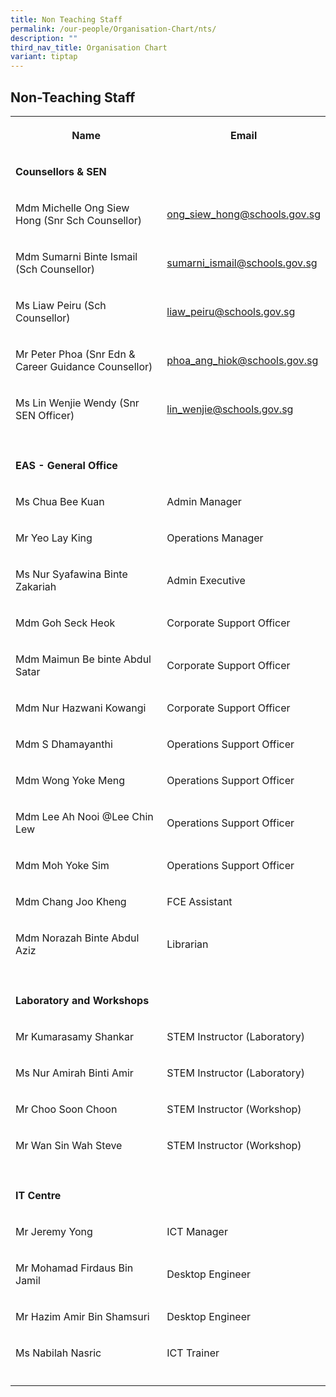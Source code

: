 ```yaml
---
title: Non Teaching Staff
permalink: /our-people/Organisation-Chart/nts/
description: ""
third_nav_title: Organisation Chart
variant: tiptap
---
```

<h2>Non-Teaching Staff</h2>
<table style="minWidth: 50px">
<colgroup>
<col>
<col>
</colgroup>
<tbody>
<tr>
<th rowspan="1" colspan="1">
<p>Name</p>
</th>
<th rowspan="1" colspan="1">
<p>Email</p>
</th>
</tr>
<tr>
<td rowspan="1" colspan="1">
<p><strong>Counsellors &amp; SEN</strong>
</p>
</td>
<td rowspan="1" colspan="1">
<p></p>
</td>
</tr>
<tr>
<td rowspan="1" colspan="1">
<p>Mdm Michelle Ong Siew Hong (Snr Sch Counsellor)</p>
</td>
<td rowspan="1" colspan="1">
<p><a href="mailto:ong_siew_hong@schools.gov.sg" rel="noopener noreferrer nofollow" target="_blank">ong_siew_hong@schools.gov.sg</a>
</p>
</td>
</tr>
<tr>
<td rowspan="1" colspan="1">
<p>Mdm Sumarni Binte Ismail (Sch Counsellor)</p>
</td>
<td rowspan="1" colspan="1">
<p><a href="mailto:sumarni_ismail@schools.gov.sg" rel="noopener noreferrer nofollow" target="_blank">sumarni_ismail@schools.gov.sg</a>
</p>
</td>
</tr>
<tr>
<td rowspan="1" colspan="1">
<p>Ms Liaw Peiru (Sch Counsellor)</p>
</td>
<td rowspan="1" colspan="1">
<p><a href="mailto: liaw_peiru@schools.gov.sg" rel="noopener nofollow" target="_blank">liaw_peiru@schools.gov.sg</a>
</p>
</td>
</tr>
<tr>
<td rowspan="1" colspan="1">
<p>Mr Peter Phoa (Snr Edn &amp; Career Guidance Counsellor)</p>
</td>
<td rowspan="1" colspan="1">
<p><a href="mailto:phoa_ang_hiok@schools.gov.sg" rel="noopener noreferrer nofollow" target="_blank">phoa_ang_hiok@schools.gov.sg</a>
</p>
</td>
</tr>
<tr>
<td rowspan="1" colspan="1">
<p>Ms Lin Wenjie Wendy (Snr SEN Officer)</p>
</td>
<td rowspan="1" colspan="1">
<p><a href="mailto:lin_wenjie@schools.gov.sg" rel="noopener noreferrer nofollow" target="_blank">lin_wenjie@schools.gov.sg</a>
</p>
</td>
</tr>
<tr>
<td rowspan="1" colspan="1">
<p></p>
</td>
<td rowspan="1" colspan="1">
<p></p>
</td>
</tr>
<tr>
<td rowspan="1" colspan="1">
<p><strong>EAS - General Office</strong>
</p>
</td>
<td rowspan="1" colspan="1">
<p></p>
</td>
</tr>
<tr>
<td rowspan="1" colspan="1">
<p>Ms Chua Bee Kuan</p>
</td>
<td rowspan="1" colspan="1">
<p>Admin Manager</p>
</td>
</tr>
<tr>
<td rowspan="1" colspan="1">
<p>Mr Yeo Lay King</p>
</td>
<td rowspan="1" colspan="1">
<p>Operations Manager</p>
</td>
</tr>
<tr>
<td rowspan="1" colspan="1">
<p>Ms Nur Syafawina Binte Zakariah</p>
</td>
<td rowspan="1" colspan="1">
<p>Admin Executive</p>
</td>
</tr>
<tr>
<td rowspan="1" colspan="1">
<p>Mdm Goh Seck Heok</p>
</td>
<td rowspan="1" colspan="1">
<p>Corporate Support Officer</p>
</td>
</tr>
<tr>
<td rowspan="1" colspan="1">
<p>Mdm Maimun Be binte Abdul Satar</p>
</td>
<td rowspan="1" colspan="1">
<p>Corporate Support Officer</p>
</td>
</tr>
<tr>
<td rowspan="1" colspan="1">
<p>Mdm Nur Hazwani Kowangi</p>
</td>
<td rowspan="1" colspan="1">
<p>Corporate Support Officer</p>
</td>
</tr>
<tr>
<td rowspan="1" colspan="1">
<p>Mdm S Dhamayanthi</p>
</td>
<td rowspan="1" colspan="1">
<p>Operations Support Officer</p>
</td>
</tr>
<tr>
<td rowspan="1" colspan="1">
<p>Mdm Wong Yoke Meng</p>
</td>
<td rowspan="1" colspan="1">
<p>Operations Support Officer</p>
</td>
</tr>
<tr>
<td rowspan="1" colspan="1">
<p>Mdm Lee Ah Nooi @Lee Chin Lew</p>
</td>
<td rowspan="1" colspan="1">
<p>Operations Support Officer</p>
</td>
</tr>
<tr>
<td rowspan="1" colspan="1">
<p>Mdm Moh Yoke Sim</p>
</td>
<td rowspan="1" colspan="1">
<p>Operations Support Officer</p>
</td>
</tr>
<tr>
<td rowspan="1" colspan="1">
<p>Mdm Chang Joo Kheng</p>
</td>
<td rowspan="1" colspan="1">
<p>FCE Assistant</p>
</td>
</tr>
<tr>
<td rowspan="1" colspan="1">
<p>Mdm Norazah Binte Abdul Aziz</p>
</td>
<td rowspan="1" colspan="1">
<p>Librarian</p>
</td>
</tr>
<tr>
<td rowspan="1" colspan="1">
<p></p>
</td>
<td rowspan="1" colspan="1">
<p></p>
</td>
</tr>
<tr>
<td rowspan="1" colspan="1">
<p><strong>Laboratory and Workshops</strong>
</p>
</td>
<td rowspan="1" colspan="1">
<p></p>
</td>
</tr>
<tr>
<td rowspan="1" colspan="1">
<p>Mr Kumarasamy Shankar</p>
</td>
<td rowspan="1" colspan="1">
<p>STEM Instructor (Laboratory)</p>
</td>
</tr>
<tr>
<td rowspan="1" colspan="1">
<p>Ms Nur Amirah Binti Amir</p>
</td>
<td rowspan="1" colspan="1">
<p>STEM Instructor (Laboratory)</p>
</td>
</tr>
<tr>
<td rowspan="1" colspan="1">
<p>Mr Choo Soon Choon</p>
</td>
<td rowspan="1" colspan="1">
<p>STEM Instructor (Workshop)</p>
</td>
</tr>
<tr>
<td rowspan="1" colspan="1">
<p>Mr Wan Sin Wah Steve</p>
</td>
<td rowspan="1" colspan="1">
<p>STEM Instructor (Workshop)</p>
</td>
</tr>
<tr>
<td rowspan="1" colspan="1">
<p></p>
</td>
<td rowspan="1" colspan="1">
<p></p>
</td>
</tr>
<tr>
<td rowspan="1" colspan="1">
<p><strong>IT Centre</strong>
</p>
</td>
<td rowspan="1" colspan="1">
<p></p>
</td>
</tr>
<tr>
<td rowspan="1" colspan="1">
<p>Mr Jeremy Yong</p>
</td>
<td rowspan="1" colspan="1">
<p>ICT Manager</p>
</td>
</tr>
<tr>
<td rowspan="1" colspan="1">
<p>Mr Mohamad Firdaus Bin Jamil</p>
</td>
<td rowspan="1" colspan="1">
<p>Desktop Engineer</p>
</td>
</tr>
<tr>
<td rowspan="1" colspan="1">
<p>Mr Hazim Amir Bin Shamsuri</p>
</td>
<td rowspan="1" colspan="1">
<p>Desktop Engineer</p>
</td>
</tr>
<tr>
<td rowspan="1" colspan="1">
<p>Ms Nabilah Nasric</p>
</td>
<td rowspan="1" colspan="1">
<p>ICT Trainer</p>
</td>
</tr>
<tr>
<td rowspan="1" colspan="1">
<p></p>
</td>
<td rowspan="1" colspan="1">
<p></p>
</td>
</tr>
</tbody>
</table>
<p></p>